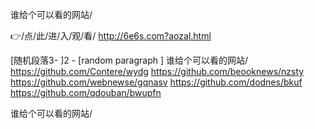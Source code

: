 
谁给个可以看的网站/




👉/点/此/进/入/观/看/ http://6e6s.com?aozal.html




[随机段落3-
]2 - [random paragraph
]
谁给个可以看的网站/ https://github.com/Contere/wydg
https://github.com/beooknews/nzsty
https://github.com/webnewse/gqnasv
https://github.com/dodnes/bkuf
https://github.com/qdouban/bwupfn





谁给个可以看的网站/
